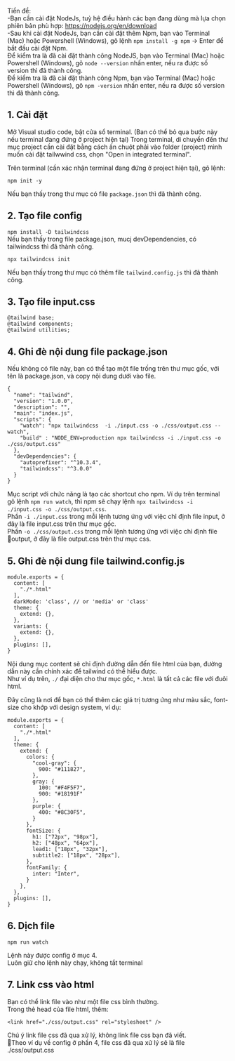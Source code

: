 Tiền đề:  
-Bạn cần cài đặt NodeJs, tuỳ hệ điều hành các bạn đang dùng mà lựa chọn phiên bản phù hợp: [https://nodejs.org/en/download  ](https://nodejs.org/en/download/prebuilt-installer)  
-Sau khi cài đặt NodeJs, bạn cần cài đặt thêm Npm, bạn vào Terminal (Mac) hoặc Powershell (Windows), gõ lệnh `npm install -g npm` -> Enter để bắt đầu cài đặt Npm.  
Để kiểm tra là đã cài đặt thành công NodeJS, bạn vào Terminal (Mac) hoặc Powershell (Windows), gõ `node --version` nhấn enter, nếu ra được số version thì đã thành công.    
Để kiểm tra là đã cài đặt thành công Npm, bạn vào Terminal (Mac) hoặc Powershell (Windows), gõ `npm -version` nhấn enter, nếu ra được số version thì đã thành công.    

## 1. Cài đặt
Mở Visual studio code, bật cửa sổ terminal.
(Ban có thể bỏ qua bước này nếu terminal đang đứng ở project hiện tại) Trong terminal, di chuyển đến thư mục project cần cài đặt bằng cách ấn chuột phải vào folder (project) mình muốn cài đặt tailwwind css, chọn "Open in integrated terminal".  

Trên terminal (cần xác nhận terminal đang đứng ở project hiện tại), gõ lệnh:

`npm init -y`

Nếu bạn thấy trong thư mục có file `package.json` thì đã thành công.

## 2. Tạo file config
`npm install -D tailwindcss`  
Nếu bạn thấy trong file package.json, mucj devDependencies, có tailwindcss thì đã thành công.

`npx tailwindcss init`

Nếu bạn thấy trong thư mục có thêm file `tailwind.config.js` thì đã thành công.

## 3. Tạo file input.css

```
@tailwind base;
@tailwind components;
@tailwind utilities;
```

## 4. Ghi đè nội dung file package.json
Nếu không có file này, bạn có thể tạo một file trống trên thư mục gốc, với tên là package.json, và copy nội dung dưới vào file.
```
{
  "name": "tailwind",
  "version": "1.0.0",
  "description": "",
  "main": "index.js",
  "scripts": {
    "watch": "npx tailwindcss  -i ./input.css -o ./css/output.css --watch",
    "build" : "NODE_ENV=production npx tailwindcss -i ./input.css -o ./css/output.css"
  },
  "devDependencies": {
    "autoprefixer": "^10.3.4",
    "tailwindcss": "^3.0.0"
  }
}
```
Mục script với chức năng là tạo các shortcut cho npm. Ví dụ trên terminal gõ lệnh `npm run watch`, thì npm sẽ chạy lệnh `npx tailwindcss -i ./input.css -o ./css/output.css`.  
Phần `-i ./input.css` trong mỗi lệnh tương ứng với việc chỉ định file input, ở đây là file input.css trên thư mục gốc.  
Phần `-o ./css/output.css` trong mỗi lệnh tương ứng với việc chỉ định file output, ở đây là file output.css trên thư mục css.

## 5. Ghi đè nội dung file tailwind.config.js
```
module.exports = {
  content: [
    "./*.html"
  ],
  darkMode: 'class', // or 'media' or 'class'
  theme: {
    extend: {},
  },
  variants: {
    extend: {},
  },
  plugins: [],
}
```
Nội dung mục content sẽ chỉ định đường dẫn đến file html của bạn, đường dẫn này cần chính xác để tailwind có thể hiểu được.  
Như ví dụ trên, `./` đại diện cho thư mục gốc, `*.html` là tất cả các file với đuôi html.

Đây cũng là nơi để bạn có thể thêm các giá trị tương ứng như màu sắc, font-size cho khớp với design system, ví dụ:
```
module.exports = {
  content: [
    "./*.html"
  ],
  theme: {
    extend: {
      colors: {
        "cool-gray": {
          900: "#111827",
        },
        gray: {
          100: "#F4F5F7",
          900: "#18191F"
        },
        purple: {
          400: "#8C30F5",
        }
      },
      fontSize: {
        h1: ["72px", "98px"],
        h2: ["48px", "64px"],
        lead1: ["18px", "32px"],
        subtitle2: ["18px", "28px"],
      },
      fontFamily: {
        inter: "Inter",
      }
    },
  },
  plugins: [],
}
```
## 6. Dịch file

`npm run watch`

Lệnh này được config ở mục 4.  
Luôn giữ cho lệnh này chạy, không tắt terminal

## 7. Link css vào html
Bạn có thể link file vào như một file css bình thường.  
Trong thẻ head của file html, thêm:  
```
<link href="./css/output.css" rel="stylesheet" />
```
Chú ý link file css đã qua xử lý, không link file css bạn đã viết.  
Theo ví dụ về config ở phần 4, file css đã qua xử lý sẽ là file ./css/output.css



